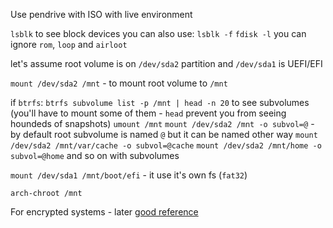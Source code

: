 Use pendrive with ISO with live environment

`lsblk` to see block devices
you can also use:
`lsblk -f`
`fdisk -l`
you can ignore `rom`, `loop` and `airloot`

let's assume root volume is on `/dev/sda2` partition
and `/dev/sda1` is UEFI/EFI


`mount /dev/sda2 /mnt` - to mount root volume to `/mnt`

if `btrfs`:
`btrfs subvolume list -p /mnt | head -n 20` to see subvolumes
(you'll have to mount some of them - `head` prevent you from seeing houndeds of snapshots)
`umount /mnt`
`mount /dev/sda2 /mnt -o subvol=@` - by default root subvolume is named `@` but it can be named other way
`mount /dev/sda2 /mnt/var/cache -o subvol=@cache`
`mount /dev/sda2 /mnt/home -o subvol=@home`
and so on with subvolumes

`mount /dev/sda1 /mnt/boot/efi` - it use it's own fs (`fat32`)

`arch-chroot /mnt`


For encrypted systems - later
[good reference](https://discovery.endeavouros.com/system-rescue/arch-chroot-for-efi-uefi-systems/2021/03/)